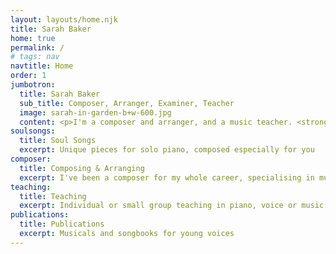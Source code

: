 ```yaml
---
layout: layouts/home.njk
title: Sarah Baker
home: true
permalink: /
# tags: nav
navtitle: Home
order: 1
jumbotron:
  title: Sarah Baker
  sub_title: Composer, Arranger, Examiner, Teacher
  image: sarah-in-garden-b+w-600.jpg
  content: <p>I'm a composer and arranger, and a music teacher. <strong>Bakertunes</strong> is a showcase of my work.</p><p>I'm also Composer in Residence for <a href="http://servicesforeducation.co.uk/index.php/Music-Services/music-services.html" target="_blank">Services for Education Music Services</a> </strong>and an examiner for</strong> <a href="https://gb.abrsm.org/en/home.html" target="_blank">ABRSM</a>.</p>
soulsongs:
  title: Soul Songs
  excerpt: Unique pieces for solo piano, composed especially for you
composer:
  title: Composing & Arranging
  excerpt: I've been a composer for my whole career, specialising in music for schools and solo piano
teaching:
  title: Teaching
  excerpt: Individual or small group teaching in piano, voice or music theory
publications: 
  title: Publications
  excerpt: Musicals and songbooks for young voices
---
```


